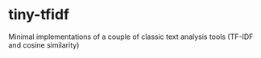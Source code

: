 # tiny-tfidf
Minimal implementations of a couple of classic text analysis tools (TF-IDF and cosine similarity) 
